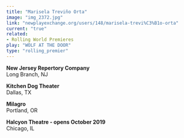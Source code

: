 ```yaml
---
title: "Marisela Treviño Orta"
image: "img_2372.jpg"
link: "newplayexchange.org/users/148/marisela-trevi%C3%B1o-orta"
current: "true"
related:
- Rolling World Premieres
play: "WOLF AT THE DOOR"
type: "rolling_premier"
---
```


**New Jersey Repertory Company**\
Long Branch, NJ

**Kitchen Dog Theater**\
Dallas, TX

**Milagro**\
Portland, OR

**Halcyon Theatre - opens October 2019**\
Chicago, IL
